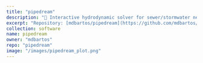 ```yaml
---
title: "pipedream"
description: "🚰 Interactive hydrodynamic solver for sewer/stormwater networks"
excerpt: "Repository: [mdbartos/pipedream](https://github.com/mdbartos/pipedream)"
collection: software
name: pipedream
owner: "mdbartos"
repo: "pipedream"
image: "/images/pipedream_plot.png"
---
```


